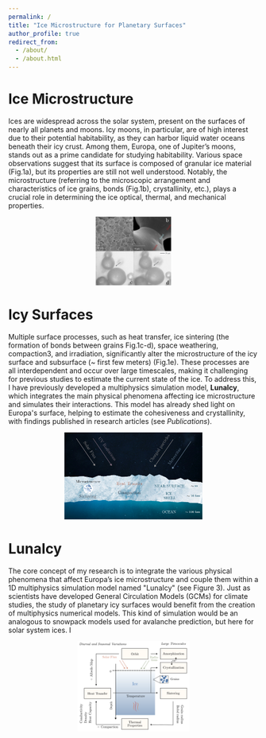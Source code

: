 ```yaml
---
permalink: /
title: "Ice Microstructure for Planetary Surfaces"
author_profile: true
redirect_from: 
  - /about/
  - /about.html
---
```


Ice Microstructure
======

Ices are widespread across the solar system, present on the surfaces of nearly all planets and moons. Icy moons, in particular, are of high interest due to their potential habitability, as they can harbor liquid water oceans beneath their icy crust. Among them, Europa, one of Jupiter’s moons, stands out as a prime candidate for studying habitability. Various space observations suggest that its surface is composed of granular ice material (Fig.1a), but its properties are still not well understood. Notably, the microstructure (referring to the microscopic arrangement and characteristics of ice grains, bonds (Fig.1b), crystallinity, etc.), plays a crucial role in determining the ice optical, thermal, and mechanical properties.

<p align="center">
<img src="/images/microstructure.png" alt="drawing" width="30%" class="center"/>
</p>

Icy Surfaces
======

Multiple surface processes, such as heat transfer, ice sintering (the formation of bonds between grains Fig.1c-d), space weathering, compaction3, and irradiation, significantly alter the microstructure of the icy surface and subsurface (~ first few meters) (Fig.1e). These processes are all interdependent and occur over large timescales, making it challenging for previous studies to estimate the current state of the ice. To address this, I have previously developed a multiphysics simulation model, **LunaIcy**, which integrates the main  physical phenomena affecting ice microstructure and simulates their interactions. This model has already shed light on Europa's surface, helping to estimate the cohesiveness and crystallinity, with findings published in research articles (see *Publications*).

<p align="center">
<img src="/images/europa_multisurf.png" alt="drawing" width="55%" class="center"/>
</p>

LunaIcy
======
The core concept of my research is to integrate the various physical phenomena that affect Europa’s ice microstructure and couple them within a 1D multiphysics simulation model named "LunaIcy" (see Figure 3). Just as scientists have developed General Circulation Models (GCMs) for climate studies, the study of planetary icy surfaces would benefit from the creation of multiphysics numerical models. This kind of simulation would be an analogous to snowpack models used for avalanche prediction, but here for solar system ices. I

<p align="center">
<img src="/images/lunaicy.png" alt="drawing" width="45%" class="center"/>
</p>
